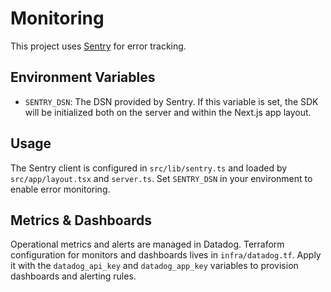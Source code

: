 # Monitoring

This project uses [Sentry](https://sentry.io/) for error tracking.

## Environment Variables

- `SENTRY_DSN`: The DSN provided by Sentry. If this variable is set, the SDK
  will be initialized both on the server and within the Next.js app layout.

## Usage

The Sentry client is configured in `src/lib/sentry.ts` and loaded by
`src/app/layout.tsx` and `server.ts`. Set `SENTRY_DSN` in your environment to
enable error monitoring.

## Metrics & Dashboards

Operational metrics and alerts are managed in Datadog. Terraform configuration
for monitors and dashboards lives in `infra/datadog.tf`. Apply it with the
`datadog_api_key` and `datadog_app_key` variables to provision dashboards and
alerting rules.
